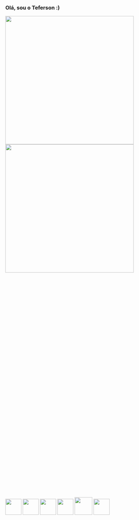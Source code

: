 ### Olá, sou o Teferson :)


<a href="https://github.com/tefsu">
  <img width="400em" align="center" src="https://github-readme-stats.vercel.app/api?username=tefsu&count_private=true&show_icons=true&theme=dracula" />
</a>
<a href="https://github.com/tefsu">
  <img width="400em" align="top" src="https://github-readme-stats.vercel.app/api/top-langs/?username=tefsu&layout=compact&theme=dracula" />
</a>

##

<div  style="margin-top: 50em;">
  <img width="50em" src="https://cdn.jsdelivr.net/gh/devicons/devicon/icons/html5/html5-original.svg" />
  <img width="50em" src="https://cdn.jsdelivr.net/gh/devicons/devicon/icons/css3/css3-original.svg" />
  <img width="50em" src="https://cdn.jsdelivr.net/gh/devicons/devicon/icons/javascript/javascript-original.svg" /> 
  <img width="50em" src="https://cdn.jsdelivr.net/gh/devicons/devicon/icons/typescript/typescript-plain.svg" />
  <img width="55em" src="https://cdn.jsdelivr.net/gh/devicons/devicon/icons/bootstrap/bootstrap-original.svg" />
  <img width="50em" src="https://cdn.jsdelivr.net/gh/devicons/devicon/icons/jquery/jquery-plain-wordmark.svg" />
</div>
